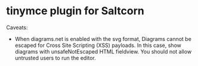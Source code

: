 # tinymce plugin for Saltcorn

Caveats:

- When diagrams.net is enabled with the svg format, Diagrams cannot be escaped for Cross Site Scripting (XSS) payloads. In this case, show diagrams with unsafeNotEscaped HTML fieldview. You should not allow untrusted users to run the editor.
